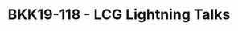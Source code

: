 ---
categories:
- bkk19
description: A medley of short talks about stuff that LCG has worked on since the
  past Connect.
image:
  featured: 'true'
  path: /assets/images/featured-images/bkk19/BKK19-118.png
session_attendee_num: '29'
session_id: BKK19-118
session_room: Session Room 1 (Lotus 1-2)
session_slot:
  end_time: '2019-04-01 16:55:00'
  start_time: '2019-04-01 16:00:00'
session_speakers:
- speaker_bio: AOSP devboard and Kernel developer
  speaker_company: Linaro Consumer Group
  speaker_image: /assets/images/speakers/bkk19/john-stultz.jpg
  speaker_location: ''
  speaker_name: John Stultz
  speaker_position: Android and Kernel Developer
  speaker_username: john.stultz
- speaker_bio: Sumit manages the team of engineers who work on everything Linux kernel
    related to LCG.
  speaker_company: Linaro Ltd
  speaker_image: /assets/images/speakers/bkk19/sumit-semwal.jpg
  speaker_location: ''
  speaker_name: Sumit Semwal
  speaker_position: Team Lead, LCG Kernel
  speaker_username: sumitsemwal
- speaker_bio: 'Kernel developer, working in LCG group as an assignee from TexasInstruments.
    Main areas of expertise are: kernel, U-Boot, AOSP (low-level), bare-metal firmwares,
    Debian. Last few years working mostly with upstream.'
  speaker_company: TexasInstruments
  speaker_image: /assets/images/speakers/bkk19/sam-protsenko.jpg
  speaker_location: Kyiv
  speaker_name: Sam Protsenko
  speaker_position: Software Engineer
  speaker_username: semen.protsenko
- speaker_bio: ''
  speaker_company: SOCIONEXT
  speaker_image: /assets/images/speakers/placeholder.jpg
  speaker_location: ''
  speaker_name: Show Liu
  speaker_position: Engineer
  speaker_username: show.liu
- speaker_bio: ''
  speaker_company: ''
  speaker_image: /assets/images/speakers/placeholder.jpg
  speaker_location: ''
  speaker_name: Show Liu
  speaker_position: ''
  speaker_username: show2
- speaker_bio: LCG Engineer working on AOSP TV
  speaker_company: ''
  speaker_image: /assets/images/speakers/placeholder.jpg
  speaker_location: ''
  speaker_name: Show Liu
  speaker_position: Linaro (LCG)
  speaker_username: show_liu.748u1u2
- speaker_bio: LCG engineer
  speaker_company: ''
  speaker_image: /assets/images/speakers/placeholder.jpg
  speaker_location: ''
  speaker_name: Yongqin Liu
  speaker_position: Linaro (LCG)
  speaker_username: yongqin_liu.1z6gcj3g
session_track: Android
tag: session
tags:
- Android
- Linux Kernel
- Open Source Development
title: BKK19-118 - LCG Lightning Talks
---